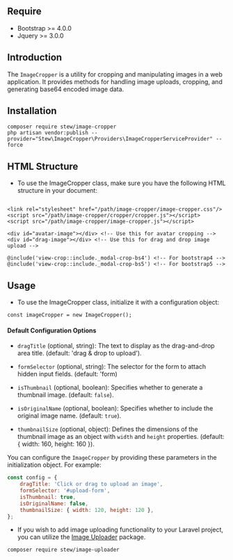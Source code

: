 ## Require

- Bootstrap >= 4.0.0
- Jquery >= 3.0.0

## Introduction
The `ImageCropper` is a utility for cropping and manipulating images in a web application. It provides methods for handling image uploads, cropping, and generating base64 encoded image data.

## Installation

```
composer require stew/image-cropper
php artisan vendor:publish --provider="Stew\ImageCropper\Providers\ImageCropperServiceProvider" --force
```

## HTML Structure
- To use the ImageCropper class, make sure you have the following HTML structure in your document:

```angular2html

<link rel="stylesheet" href="/path/image-cropper/image-cropper.css"/>
<script src="/path/image-cropper/cropper/cropper.js"></script>
<script src="/path/image-cropper/image-cropper.js"></script>

<div id="avatar-image"></div> <!-- Use this for avatar cropping -->
<div id="drag-image"></div> <!-- Use this for drag and drop image upload -->

@include('view-crop::include._modal-crop-bs4') <!-- For bootstrap4 -->
@include('view-crop::include._modal-crop-bs5') <!-- For bootstrap5 -->
```

## Usage

- To use the ImageCropper class, initialize it with a configuration object:
```angular2html
const imageCropper = new ImageCropper();
```

#### Default Configuration Options

- `dragTitle` (optional, string): The text to display as the drag-and-drop area title. (default: 'drag & drop to upload').

- `formSelector` (optional, string): The selector for the form to attach hidden input fields. (default: 'form)

- `isThumbnail` (optional, boolean): Specifies whether to generate a thumbnail image. (default: `false`).

- `isOriginalName` (optional, boolean): Specifies whether to include the original image name. (default: `true`).

- `thumbnailSize` (optional, object): Defines the dimensions of the thumbnail image as an object with `width` and `height` properties. (default: { width: 160, height: 160 }).

You can configure the `ImageCropper` by providing these parameters in the initialization object. For example:

```javascript
const config = {
    dragTitle: 'Click or drag to upload an image',
    formSelector: '#upload-form',
    isThumbnail: true,
    isOriginalName: false,
    thumbnailSize: { width: 120, height: 120 },
};
```

- If you wish to add image uploading functionality to your Laravel project, you can utilize the <a href="https://github.com/ninhnk/image-uploader">Image Uploader</a> package. 

```angular2html
composer require stew/image-uploader
```
